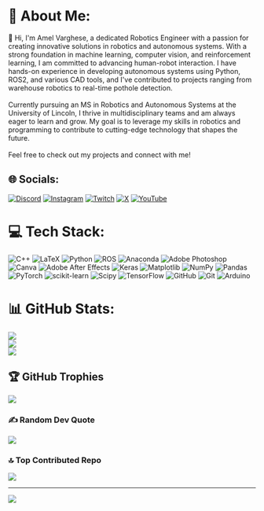 # 💫 About Me:
👋 Hi, I'm Amel Varghese, a dedicated Robotics Engineer with a passion for creating innovative solutions in robotics and autonomous systems. With a strong foundation in machine learning, computer vision, and reinforcement learning, I am committed to advancing human-robot interaction. I have hands-on experience in developing autonomous systems using Python, ROS2, and various CAD tools, and I've contributed to projects ranging from warehouse robotics to real-time pothole detection.<br><br>Currently pursuing an MS in Robotics and Autonomous Systems at the University of Lincoln, I thrive in multidisciplinary teams and am always eager to learn and grow. My goal is to leverage my skills in robotics and programming to contribute to cutting-edge technology that shapes the future.<br><br>Feel free to check out my projects and connect with me!


## 🌐 Socials:
[![Discord](https://img.shields.io/badge/Discord-%237289DA.svg?logo=discord&logoColor=white)](https://discord.gg/http://discordapp.com/users/763387100409626645) [![Instagram](https://img.shields.io/badge/Instagram-%23E4405F.svg?logo=Instagram&logoColor=white)](https://instagram.com/amelphilipvarghese) [![Twitch](https://img.shields.io/badge/Twitch-%239146FF.svg?logo=Twitch&logoColor=white)](https://twitch.tv/R1NZl_ER) [![X](https://img.shields.io/badge/X-black.svg?logo=X&logoColor=white)](https://x.com/AmelPhilip) [![YouTube](https://img.shields.io/badge/YouTube-%23FF0000.svg?logo=YouTube&logoColor=white)](https://youtube.com/@) 

# 💻 Tech Stack:
![C++](https://img.shields.io/badge/c++-%2300599C.svg?style=for-the-badge&logo=c%2B%2B&logoColor=white) ![LaTeX](https://img.shields.io/badge/latex-%23008080.svg?style=for-the-badge&logo=latex&logoColor=white) ![Python](https://img.shields.io/badge/python-3670A0?style=for-the-badge&logo=python&logoColor=ffdd54) ![ROS](https://img.shields.io/badge/ros-%230A0FF9.svg?style=for-the-badge&logo=ros&logoColor=white) ![Anaconda](https://img.shields.io/badge/Anaconda-%2344A833.svg?style=for-the-badge&logo=anaconda&logoColor=white) ![Adobe Photoshop](https://img.shields.io/badge/adobe%20photoshop-%2331A8FF.svg?style=for-the-badge&logo=adobe%20photoshop&logoColor=white) ![Canva](https://img.shields.io/badge/Canva-%2300C4CC.svg?style=for-the-badge&logo=Canva&logoColor=white) ![Adobe After Effects](https://img.shields.io/badge/Adobe%20After%20Effects-9999FF.svg?style=for-the-badge&logo=Adobe%20After%20Effects&logoColor=white) ![Keras](https://img.shields.io/badge/Keras-%23D00000.svg?style=for-the-badge&logo=Keras&logoColor=white) ![Matplotlib](https://img.shields.io/badge/Matplotlib-%23ffffff.svg?style=for-the-badge&logo=Matplotlib&logoColor=black) ![NumPy](https://img.shields.io/badge/numpy-%23013243.svg?style=for-the-badge&logo=numpy&logoColor=white) ![Pandas](https://img.shields.io/badge/pandas-%23150458.svg?style=for-the-badge&logo=pandas&logoColor=white) ![PyTorch](https://img.shields.io/badge/PyTorch-%23EE4C2C.svg?style=for-the-badge&logo=PyTorch&logoColor=white) ![scikit-learn](https://img.shields.io/badge/scikit--learn-%23F7931E.svg?style=for-the-badge&logo=scikit-learn&logoColor=white) ![Scipy](https://img.shields.io/badge/SciPy-%230C55A5.svg?style=for-the-badge&logo=scipy&logoColor=%white) ![TensorFlow](https://img.shields.io/badge/TensorFlow-%23FF6F00.svg?style=for-the-badge&logo=TensorFlow&logoColor=white) ![GitHub](https://img.shields.io/badge/github-%23121011.svg?style=for-the-badge&logo=github&logoColor=white) ![Git](https://img.shields.io/badge/git-%23F05033.svg?style=for-the-badge&logo=git&logoColor=white) ![Arduino](https://img.shields.io/badge/-Arduino-00979D?style=for-the-badge&logo=Arduino&logoColor=white)
# 📊 GitHub Stats:
![](https://github-readme-stats.vercel.app/api?username=RlNZLER&theme=dark&hide_border=false&include_all_commits=true&count_private=true)<br/>
![](https://github-readme-streak-stats.herokuapp.com/?user=RlNZLER&theme=dark&hide_border=false)<br/>
![](https://github-readme-stats.vercel.app/api/top-langs/?username=RlNZLER&theme=dark&hide_border=false&include_all_commits=true&count_private=true&layout=compact)

## 🏆 GitHub Trophies
![](https://github-profile-trophy.vercel.app/?username=RlNZLER&theme=radical&no-frame=false&no-bg=false&margin-w=4)

### ✍️ Random Dev Quote
![](https://quotes-github-readme.vercel.app/api?type=horizontal&theme=radical)

### 🔝 Top Contributed Repo
![](https://github-contributor-stats.vercel.app/api?username=RlNZLER&limit=5&theme=dark&combine_all_yearly_contributions=true)

---
[![](https://visitcount.itsvg.in/api?id=RlNZLER&icon=0&color=0)](https://visitcount.itsvg.in)

<!-- Proudly created with GPRM ( https://gprm.itsvg.in ) -->

